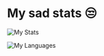 <!--
**i-am-david-fernandez/i-am-david-fernandez** is a ✨ _special_ ✨ repository because its `README.md` (this file) appears on your GitHub profile.

Here are some ideas to get you started:

- 🔭 I’m currently working on ...
- 🌱 I’m currently learning ...
- 👯 I’m looking to collaborate on ...
- 🤔 I’m looking for help with ...
- 💬 Ask me about ...
- 📫 How to reach me: ...
- 😄 Pronouns: ...
- ⚡ Fun fact: ...
-->

# My sad stats 😒

![My Stats](https://github-readme-stats.vercel.app/api?username=i-am-david-fernandez&count_private=true&show_icons=true&theme=dark)

![My Languages](https://github-readme-stats.vercel.app/api/top-langs?username=i-am-david-fernandez&layout=donut&exclude_repo=i-am-david-fernandez.github.io&theme=dark)
